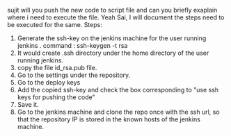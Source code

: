 sujit will you push the new code to script file and can you briefly exaplain where i need to execute the file.
Yeah Sai, I will document the steps need to be executed for the same.
Steps:
1. Generate the ssh-key on the jenkins machine for the user running jenkins . command : ssh-keygen -t rsa
2. It would create .ssh directory under the home directory of the user running jenkins.
3. copy the file id_rsa.pub file.
4. Go to the settings under the repository.
5. Go to the deploy keys
6. Add the copied ssh-key and check the box corresponding to "use ssh keys for pushing the code"
7. Save it.
8. Go to the jenkins machine and clone the repo once with the ssh url, so that the repository IP is stored in the known hosts of the jenkins machine.
